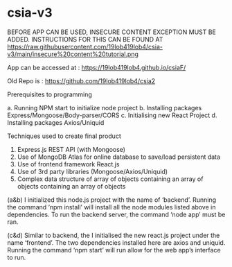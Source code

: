 # csia-v3

BEFORE APP CAN BE USED, INSECURE CONTENT EXCEPTION MUST BE ADDED. INSTRUCTIONS FOR THIS CAN BE FOUND AT https://raw.githubusercontent.com/19lob419lob4/csia-v3/main/insecure%20content%20tutorial.png

App can be accessed at : https://19lob419lob4.github.io/csiaF/

Old Repo is : https://github.com/19lob419lob4/csia2

Prerequisites to programming

a.	Running NPM start to initialize node project
b.	Installing packages Express/Mongoose/Body-parser/CORS
c.	Initialising new React Project 
d.	Installing packages Axios/Uniquid

Techniques used to create final product

1.	Express.js REST API (with Mongoose)
2.	Use of MongoDB Atlas for online database to save/load persistent data
3.	Use of frontend framework React.js
4.	Use of 3rd party libraries (Mongoose/Axios/Uniquid) 
5.	Complex data structure of array of objects containing an array of objects containing an array of objects

(a&b) I initialized this node.js project with the name of ‘backend’. Running the command ‘npm install’ will install all the node modules listed above in dependencies.
To run the backend server, the command ‘node app’ must be ran.

(c&d) Similar to backend, the I initialised the new react.js project under the name ‘frontend’. The two dependencies installed here are axios and uniquid.
Running the command ‘npm start’ will run allow for the web app’s interface to run.

